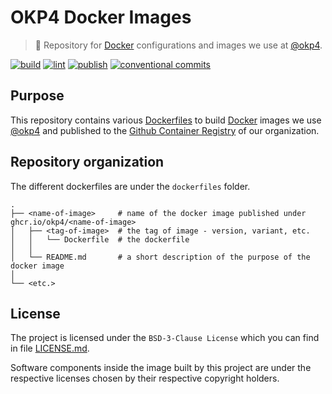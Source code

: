 # OKP4 Docker Images

> 🐳 Repository for [Docker](https://www.docker.com/what-docker) configurations and images we use at [@okp4][okp4].

[![build](https://github.com/okp4/docker-images/actions/workflows/build.yml/badge.svg)](https://github.com/okp4/docker-images/actions/workflows/build.yml)
[![lint](https://github.com/okp4/docker-images/actions/workflows/lint.yml/badge.svg)](https://github.com/okp4/docker-images/actions/workflows/lint.yml)
[![publish](https://github.com/okp4/docker-images/actions/workflows/publish.yml/badge.svg)](https://github.com/okp4/docker-images/actions/workflows/publish.yml)
[![conventional commits](https://img.shields.io/badge/Conventional%20Commits-1.0.0-yellow.svg)](https://conventionalcommits.org)

## Purpose

This repository contains various [Dockerfiles][dockerfiles] to build [Docker][docker] images we use [@okp4][okp4] and published to the [Github
Container Registry](https://github.com/orgs/okp4/packages) of our organization.

## Repository organization

The different dockerfiles are under the `dockerfiles` folder.

```text
.
├── <name-of-image>     # name of the docker image published under ghcr.io/okp4/<name-of-image>
│   ├── <tag-of-image>  # the tag of image - version, variant, etc.
│   │   └── Dockerfile  # the dockerfile
│   │
│   └── README.md       # a short description of the purpose of the docker image 
│
└── <etc.>
```

## License

The project is licensed under the `BSD-3-Clause License` which you can find in file [LICENSE.md](LICENSE).

Software components inside the image built by this project are under the respective licenses chosen by their respective copyright holders.

[dockerfiles]: https://docs.docker.com/engine/reference/builder/
[docker]: https://www.docker.com/what-docker
[okp4]: http://okp4.com
